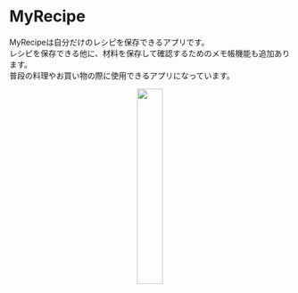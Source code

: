 # MyRecipe
MyRecipeは自分だけのレシピを保存できるアプリです。</br>
レシピを保存できる他に、材料を保存して確認するためのメモ帳機能も追加あります。</br>
普段の料理やお買い物の際に使用できるアプリになっています。
<p align="center">
  <img src="https://user-images.githubusercontent.com/123617091/232980703-01774631-3829-4551-8698-31aa70efc696.png" width="30%" />
</p>
